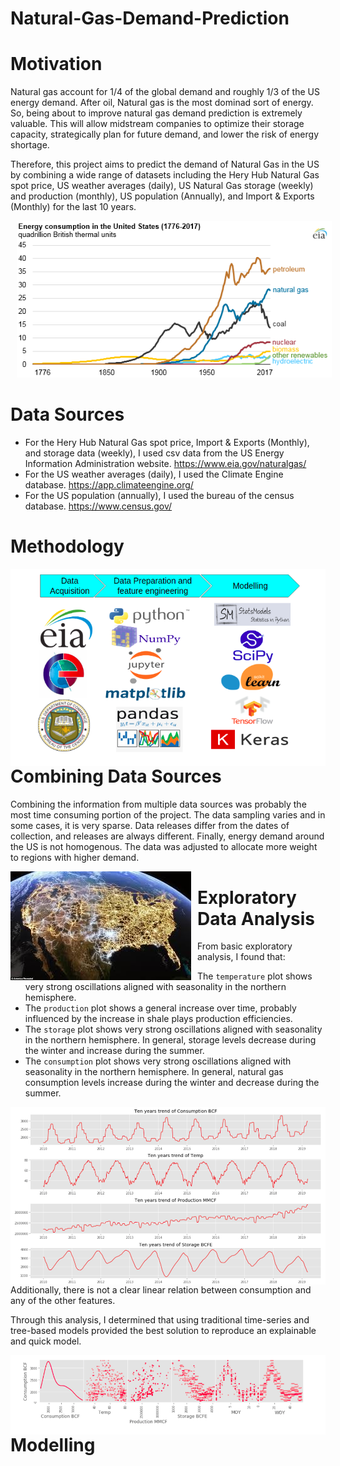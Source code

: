 # Natural-Gas-Demand-Prediction
# Motivation
Natural gas account for 1/4 of the global demand and roughly 1/3 of the US energy demand. After oil, Natural gas is the most dominad sort of energy. So, being about to improve natural gas demand prediction is extremely valuable. This will allow midstream companies to optimize their storage capacity, strategically plan for future demand, and lower the risk of energy shortage.

Therefore, this project aims to predict the demand of Natural Gas in the US by combining a wide range of datasets including the Hery Hub Natural Gas spot price, US weather averages (daily), US Natural Gas storage (weekly) and production (monthly), US population (Annually), and Import & Exports (Monthly) for the last 10 years.

<img src="image/USEnergyConsumption_bySource_EIA.png"
    style="margin-left: 10px; margin-right: auto;" />

# Data Sources
- For the Hery Hub Natural Gas spot price, Import & Exports (Monthly), and storage data (weekly), I used csv data from the US Energy Information Administration website. https://www.eia.gov/naturalgas/
- For the US weather averages (daily), I used the Climate Engine database. https://app.climateengine.org/
- For the US population (annually), I used the bureau of the census database. https://www.census.gov/
    
# Methodology

<img src="image/method.png"
    style="float: left; margin-right: 10px;" />
    

# Combining Data Sources

Combining the information from multiple data sources was probably the most time consuming portion of the project. The data sampling varies and in some cases, it is very sparse. Data releases differ from the dates of collection, and releases are always different. Finally, energy demand around the US is not homogenous. The data was adjusted to allocate more weight to regions with higher demand.

<img src="image/energymap.jpeg"
    style="float: left; margin-right: 10px;" />  
    
# Exploratory Data Analysis

From basic exploratory analysis, I found that:
- The `temperature` plot shows very strong oscillations aligned with seasonality in the northern hemisphere. 
- The `production` plot shows a general increase over time, probably influenced by the increase in shale plays production efficiencies.
- The `storage` plot shows very strong oscillations aligned with seasonality in the northern hemisphere. In general, storage levels decrease during the winter and increase during the summer.
- The `consumption` plot shows very strong oscillations aligned with seasonality in the northern hemisphere. In general, natural gas consumption levels increase during the winter and decrease during the summer.


<img src="image/EDA1.png"
    style="float: left; margin-right: 10px;" />
    
Additionally, there is not a clear linear relation between consumption and any of the other features. 

Through this analysis, I determined that using traditional time-series and tree-based models provided the best solution to reproduce an explainable and quick model.

<img src="image/EDA2.png"
    style="float: left; margin-right: 10px;" />

# Modelling

    
